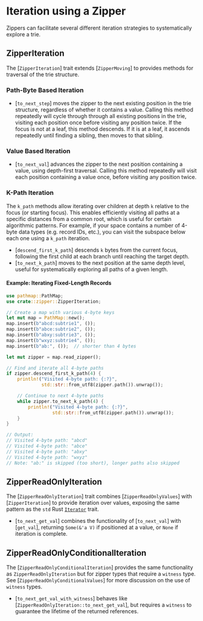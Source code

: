 # Iteration using a Zipper
Zippers can facilitate several different iteration strategies to systematically explore a trie.

## ZipperIteration

The [`ZipperIteration`] trait extends [`ZipperMoving`] to provides methods for traversal of the trie structure.

### Path-Byte Based Iteration

- [`to_next_step`] moves the zipper to the next existing position in the trie structure, regardless of whether it contains a value. Calling this method repeatedly will cycle through through all existing positions in the trie, visiting each position once before visiting any position twice.  If the focus is not at a leaf, this method descends.  If it is at a leaf, it ascends repeatedly until finding a sibling, then moves to that sibling.

### Value Based Iteration

- [`to_next_val`] advances the zipper to the next position containing a value, using depth-first traversal.  Calling this method repeatedly will visit each position containing a value once, before visiting any position twice.

### K-Path Iteration
The `k_path` methods allow iterating over children at depth `k` relative to the focus (or starting focus).  This enables efficiently visiting all paths at a specific distances from a common root, which is useful for certain algorithmic patterns.  For example, if your space contains a number of 4-byte data types (e.g. record IDs, etc.), you can visit the subspace below each one using a `k_path` iteration.

- [`descend_first_k_path`] descends `k` bytes from the current focus, following the first child at each branch until reaching the target depth.
- [`to_next_k_path`] moves to the next position at the same depth level, useful for systematically exploring all paths of a given length.

#### Example: Iterating Fixed-Length Records
```rust
use pathmap::PathMap;
use crate::zipper::ZipperIteration;

// Create a map with various 4-byte keys
let mut map = PathMap::new();
map.insert(b"abcd:subtrie1", ());
map.insert(b"abce:subtrie2", ());
map.insert(b"abxy:subtrie3", ());
map.insert(b"wxyz:subtrie4", ());
map.insert(b"ab:", ());  // shorter than 4 bytes

let mut zipper = map.read_zipper();

// Find and iterate all 4-byte paths
if zipper.descend_first_k_path(4) {
    println!("Visited 4-byte path: {:?}",
             std::str::from_utf8(zipper.path()).unwrap());

    // Continue to next 4-byte paths
    while zipper.to_next_k_path(4) {
        println!("Visited 4-byte path: {:?}",
                 std::str::from_utf8(zipper.path()).unwrap());
    }
}

// Output:
// Visited 4-byte path: "abcd"
// Visited 4-byte path: "abce"
// Visited 4-byte path: "abxy"
// Visited 4-byte path: "wxyz"
// Note: "ab:" is skipped (too short), longer paths also skipped
```

## ZipperReadOnlyIteration
The [`ZipperReadOnlyIteration`] trait combines [`ZipperReadOnlyValues`] with [`ZipperIteration`] to provide iteration over values, exposing the same pattern as the `std` Rust [`Iterator`](https://doc.rust-lang.org/std/iter/trait.Iterator.html) trait.

- [`to_next_get_val`] combines the functionality of [`to_next_val`] with [`get_val`], returning `Some(&'a V)` if positioned at a value, or `None` if iteration is complete.

## ZipperReadOnlyConditionalIteration
The [`ZipperReadOnlyConditionalIteration`] provides the same functionality as `ZipperReadOnlyIteration` but for zipper types that require a `witness` type.  See [`ZipperReadOnlyConditionalValues`] for more discussion on the use of `witness` types.

- [`to_next_get_val_with_witness`] behaves like [`ZipperReadOnlyIteration::to_next_get_val`], but requires a `witness` to guarantee the lifetime of the returned references.
